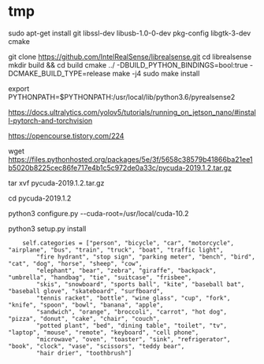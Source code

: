 # tmp

sudo apt-get install git libssl-dev libusb-1.0-0-dev pkg-config libgtk-3-dev cmake



git clone https://github.com/IntelRealSense/librealsense.git
cd librealsense
mkdir build && cd build
cmake ../ -DBUILD_PYTHON_BINDINGS=bool:true -DCMAKE_BUILD_TYPE=release
make -j4
sudo make install



export PYTHONPATH=$PYTHONPATH:/usr/local/lib/python3.6/pyrealsense2


https://docs.ultralytics.com/yolov5/tutorials/running_on_jetson_nano/#install-pytorch-and-torchvision

https://opencourse.tistory.com/224



wget https://files.pythonhosted.org/packages/5e/3f/5658c38579b41866ba21ee1b5020b8225cec86fe717e4b1c5c972de0a33c/pycuda-2019.1.2.tar.gz

tar xvf pycuda-2019.1.2.tar.gz

cd pycuda-2019.1.2

python3 configure.py --cuda-root=/usr/local/cuda-10.2

python3 setup.py install


        self.categories = ["person", "bicycle", "car", "motorcycle", "airplane", "bus", "train", "truck", "boat", "traffic light",
            "fire hydrant", "stop sign", "parking meter", "bench", "bird", "cat", "dog", "horse", "sheep", "cow",
            "elephant", "bear", "zebra", "giraffe", "backpack", "umbrella", "handbag", "tie", "suitcase", "frisbee",
            "skis", "snowboard", "sports ball", "kite", "baseball bat", "baseball glove", "skateboard", "surfboard",
            "tennis racket", "bottle", "wine glass", "cup", "fork", "knife", "spoon", "bowl", "banana", "apple",
            "sandwich", "orange", "broccoli", "carrot", "hot dog", "pizza", "donut", "cake", "chair", "couch",
            "potted plant", "bed", "dining table", "toilet", "tv", "laptop", "mouse", "remote", "keyboard", "cell phone",
            "microwave", "oven", "toaster", "sink", "refrigerator", "book", "clock", "vase", "scissors", "teddy bear",
            "hair drier", "toothbrush"]
